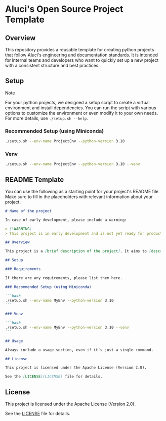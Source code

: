 # Aluci's Open Source Project Template

## Overview

This repository provides a reusable template for creating python projects that follow Aluci's engineering and documentation standards. It is intended for internal teams and developers who want to quickly set up a new project with a consistent structure and best practices.

## Setup

> [!NOTE]
> For your python projects, we designed a setup script to create a virtual environment and install dependencies. You can run the script with various options to customize the environment or even modify it to your own needs. For more details, use `./setup.sh --help`.

### Recommended Setup (using Miniconda)

```bash
./setup.sh --env-name ProjectEnv --python-version 3.10
```

### Venv

```bash
./setup.sh --env-name ProjectEnv --python-version 3.10 --venv
```

## README Template

You can use the following as a starting point for your project's README file. Make sure to fill in the placeholders with relevant information about your project.

````markdown
# Name of the project

In case of early development, please include a warning:

> [!WARNING]
> This project is in early development and is not yet ready for production use.

## Overview

This project is a [brief description of the project]. It aims to [describe the main goal or functionality of the project].

## Setup

### Requirements

If there are any requirements, please list them here.

### Recommended Setup (using Miniconda)

```bash
./setup.sh --env-name MyEnv --python-version 3.10
```

### Venv

```bash
./setup.sh --env-name MyEnv --python-version 3.10 --venv
```

## Usage

Always include a usage section, even if it's just a single command.

## License

This project is licensed under the Apache License (Version 2.0).

See the [LICENSE](LICENSE) file for details.
````

## License

This project is licensed under the Apache License (Version 2.0).

See the [LICENSE](LICENSE) file for details.
